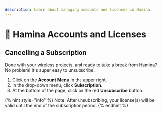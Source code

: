 ```yaml
---
description: Learn about managing accounts and licenses in Hamina.
---
```


# 🔑 Hamina Accounts and Licenses

## Cancelling a Subscription

Done with your wireless projects, and ready to take a break from Hamina? No problem! It's super easy to unsubscribe.

1. Click on the **Account Menu** in the upper right.
2. In the drop-down menu, click **Subscription**.
3. At the bottom of the page, click on the red **Unsubscribe** button.

{% hint style="info" %}
Note: After unsubscribing, your license(s) will be valid until the end of the subscription period.
{% endhint %}
